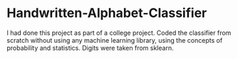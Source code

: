 # Handwritten-Alphabet-Classifier
I had done this project as part of a college project.
Coded the classifier from scratch without using any machine learning library, using the concepts of probability and statistics.
Digits were taken from sklearn.
